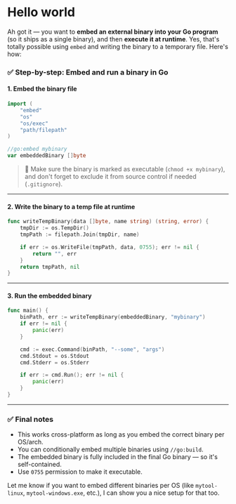 # Hello world

Ah got it — you want to **embed an external binary into your Go program** (so it ships as a single binary), and then **execute it at runtime**. Yes, that's totally possible using `embed` and writing the binary to a temporary file. Here's how:

### ✅ Step-by-step: Embed and run a binary in Go

#### 1. Embed the binary file

```go
import (
	"embed"
	"os"
	"os/exec"
	"path/filepath"
)

//go:embed mybinary
var embeddedBinary []byte
```

> 🔸 Make sure the binary is marked as executable (`chmod +x mybinary`), and don't forget to exclude it from source control if needed (`.gitignore`).

---

#### 2. Write the binary to a temp file at runtime

```go
func writeTempBinary(data []byte, name string) (string, error) {
	tmpDir := os.TempDir()
	tmpPath := filepath.Join(tmpDir, name)

	if err := os.WriteFile(tmpPath, data, 0755); err != nil {
		return "", err
	}
	return tmpPath, nil
}
```

---

#### 3. Run the embedded binary

```go
func main() {
	binPath, err := writeTempBinary(embeddedBinary, "mybinary")
	if err != nil {
		panic(err)
	}

	cmd := exec.Command(binPath, "--some", "args")
	cmd.Stdout = os.Stdout
	cmd.Stderr = os.Stderr

	if err := cmd.Run(); err != nil {
		panic(err)
	}
}
```

---

### ✅ Final notes

- This works cross-platform as long as you embed the correct binary per OS/arch.
- You can conditionally embed multiple binaries using `//go:build`.
- The embedded binary is fully included in the final Go binary — so it's self-contained.
- Use `0755` permission to make it executable.

Let me know if you want to embed different binaries per OS (like `mytool-linux`, `mytool-windows.exe`, etc.), I can show you a nice setup for that too.